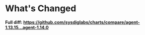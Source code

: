 # What's Changed

#### Full diff: https://github.com/sysdiglabs/charts/compare/agent-1.13.15...agent-1.14.0
